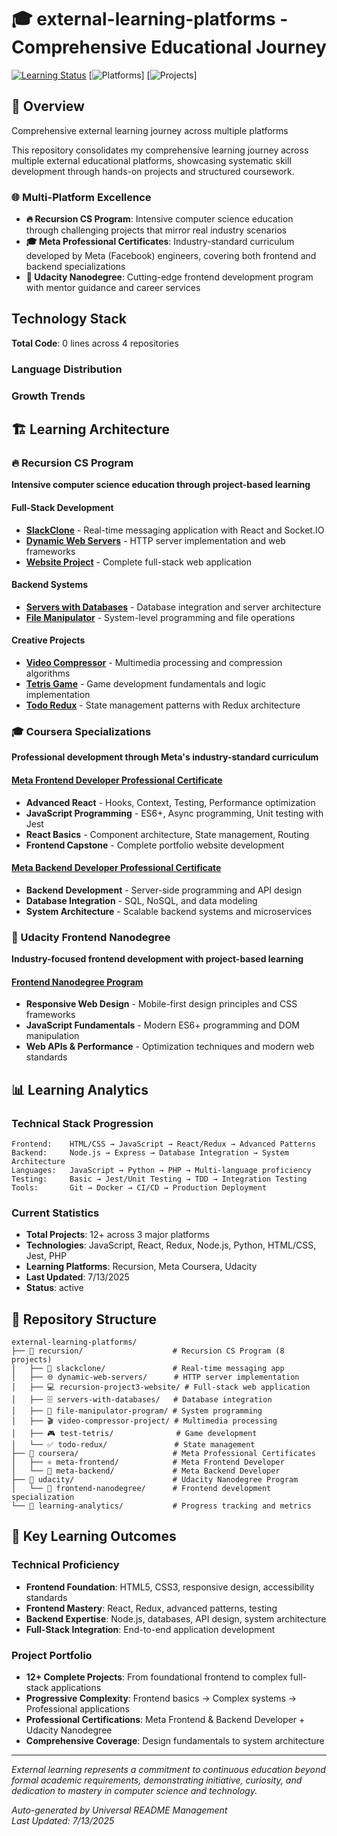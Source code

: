 # 🎓 external-learning-platforms - Comprehensive Educational Journey

[![Learning Status](https://img.shields.io/badge/Learning-Active-green)](https://github.com/DevPersonalHub/external-learning-platforms) [![Platforms](https://img.shields.io/badge/Platforms-3-blue)] [![Projects](https://img.shields.io/badge/Projects-12+-orange)]

## 🌟 Overview

Comprehensive external learning journey across multiple platforms

This repository consolidates my comprehensive learning journey across multiple external educational platforms, showcasing systematic skill development through hands-on projects and structured coursework.

### 🌐 Multi-Platform Excellence
- **🔥 Recursion CS Program**: Intensive computer science education through challenging projects that mirror real industry scenarios
- **🎓 Meta Professional Certificates**: Industry-standard curriculum developed by Meta (Facebook) engineers, covering both frontend and backend specializations
- **🎨 Udacity Nanodegree**: Cutting-edge frontend development program with mentor guidance and career services

## Technology Stack
**Total Code**: 0 lines across 4 repositories

### Language Distribution



### Growth Trends


## 🏗️ Learning Architecture

### 🔥 Recursion CS Program
**Intensive computer science education through project-based learning**

#### Full-Stack Development
- **[SlackClone](https://github.com/DevPersonalHub/external-learning-platforms/tree/main/recursion/slackclone)** - Real-time messaging application with React and Socket.IO
- **[Dynamic Web Servers](https://github.com/DevPersonalHub/external-learning-platforms/tree/main/recursion/dynamic-web-servers)** - HTTP server implementation and web frameworks
- **[Website Project](https://github.com/DevPersonalHub/external-learning-platforms/tree/main/recursion/recursion-project3-website)** - Complete full-stack web application

#### Backend Systems
- **[Servers with Databases](https://github.com/DevPersonalHub/external-learning-platforms/tree/main/recursion/servers-with-databases)** - Database integration and server architecture
- **[File Manipulator](https://github.com/DevPersonalHub/external-learning-platforms/tree/main/recursion/file-manipulator-program)** - System-level programming and file operations

#### Creative Projects
- **[Video Compressor](https://github.com/DevPersonalHub/external-learning-platforms/tree/main/recursion/video-compressor-project)** - Multimedia processing and compression algorithms
- **[Tetris Game](https://github.com/DevPersonalHub/external-learning-platforms/tree/main/recursion/test-tetris)** - Game development fundamentals and logic implementation
- **[Todo Redux](https://github.com/DevPersonalHub/external-learning-platforms/tree/main/recursion/todo-redux)** - State management patterns with Redux architecture

### 🎓 Coursera Specializations
**Professional development through Meta's industry-standard curriculum**

#### [Meta Frontend Developer Professional Certificate](https://github.com/DevPersonalHub/external-learning-platforms/tree/main/coursera/meta-frontend)
- **Advanced React** - Hooks, Context, Testing, Performance optimization
- **JavaScript Programming** - ES6+, Async programming, Unit testing with Jest
- **React Basics** - Component architecture, State management, Routing
- **Frontend Capstone** - Complete portfolio website development

#### [Meta Backend Developer Professional Certificate](https://github.com/DevPersonalHub/external-learning-platforms/tree/main/coursera/meta-backend)
- **Backend Development** - Server-side programming and API design
- **Database Integration** - SQL, NoSQL, and data modeling
- **System Architecture** - Scalable backend systems and microservices

### 🎨 Udacity Frontend Nanodegree
**Industry-focused frontend development with project-based learning**

#### [Frontend Nanodegree Program](https://github.com/DevPersonalHub/external-learning-platforms/tree/main/udacity/frontend-nanodegree)
- **Responsive Web Design** - Mobile-first design principles and CSS frameworks
- **JavaScript Fundamentals** - Modern ES6+ programming and DOM manipulation
- **Web APIs & Performance** - Optimization techniques and modern web standards

## 📊 Learning Analytics

### Technical Stack Progression
```
Frontend:    HTML/CSS → JavaScript → React/Redux → Advanced Patterns
Backend:     Node.js → Express → Database Integration → System Architecture  
Languages:   JavaScript → Python → PHP → Multi-language proficiency
Testing:     Basic → Jest/Unit Testing → TDD → Integration Testing
Tools:       Git → Docker → CI/CD → Production Deployment
```

### Current Statistics
- **Total Projects**: 12+ across 3 major platforms
- **Technologies**: JavaScript, React, Redux, Node.js, Python, HTML/CSS, Jest, PHP
- **Learning Platforms**: Recursion, Meta Coursera, Udacity
- **Last Updated**: 7/13/2025
- **Status**: active

## 📁 Repository Structure

```
external-learning-platforms/
├── 📁 recursion/                    # Recursion CS Program (8 projects)
│   ├── 🚀 slackclone/               # Real-time messaging app
│   ├── 🌐 dynamic-web-servers/      # HTTP server implementation  
│   ├── 💻 recursion-project3-website/ # Full-stack web application
│   ├── 🗄️ servers-with-databases/   # Database integration
│   ├── 📁 file-manipulator-program/ # System programming
│   ├── 🎬 video-compressor-project/ # Multimedia processing
│   ├── 🎮 test-tetris/              # Game development
│   └── ✅ todo-redux/               # State management
├── 📁 coursera/                     # Meta Professional Certificates
│   ├── ⚛️ meta-frontend/            # Meta Frontend Developer
│   └── 🔧 meta-backend/             # Meta Backend Developer
├── 📁 udacity/                      # Udacity Nanodegree Program
│   └── 🎨 frontend-nanodegree/      # Frontend development specialization
└── 📁 learning-analytics/           # Progress tracking and metrics
```

## 🎯 Key Learning Outcomes

### Technical Proficiency
- **Frontend Foundation**: HTML5, CSS3, responsive design, accessibility standards
- **Frontend Mastery**: React, Redux, advanced patterns, testing
- **Backend Expertise**: Node.js, databases, API design, system architecture
- **Full-Stack Integration**: End-to-end application development

### Project Portfolio  
- **12+ Complete Projects**: From foundational frontend to complex full-stack applications
- **Progressive Complexity**: Frontend basics → Complex systems → Professional applications
- **Professional Certifications**: Meta Frontend & Backend Developer + Udacity Nanodegree
- **Comprehensive Coverage**: Design fundamentals to system architecture

---

*External learning represents a commitment to continuous education beyond formal academic requirements, demonstrating initiative, curiosity, and dedication to mastery in computer science and technology.*

*Auto-generated by Universal README Management*  
*Last Updated: 7/13/2025*